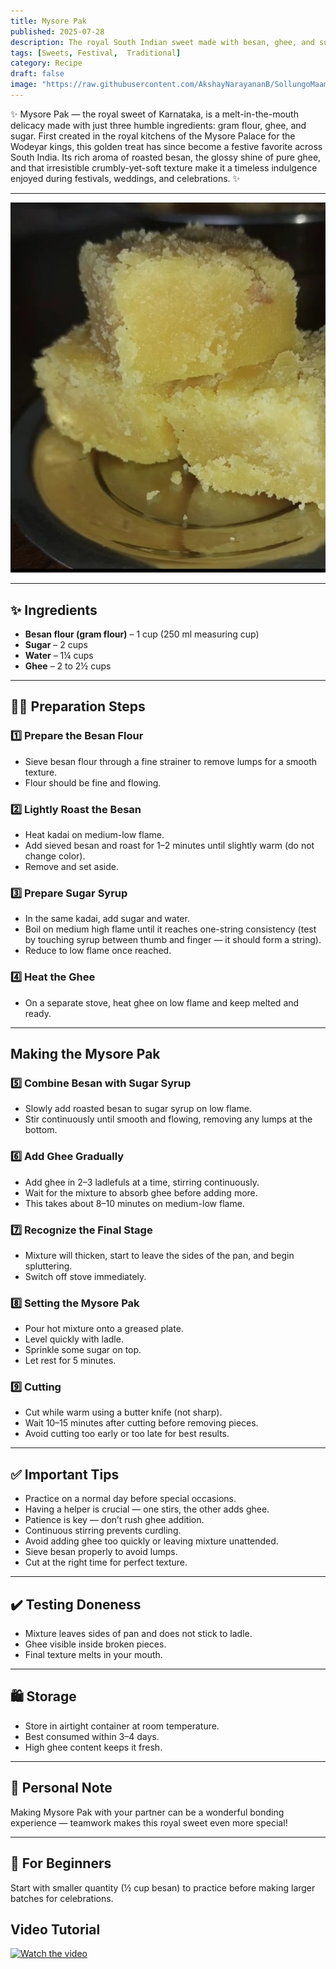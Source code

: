 ```yaml
---
title: Mysore Pak  
published: 2025-07-28  
description: The royal South Indian sweet made with besan, ghee, and sugar — famous for its melt-in-the-mouth texture and rich aroma.  
tags: [Sweets, Festival,  Traditional]  
category: Recipe  
draft: false  
image: "https://raw.githubusercontent.com/AkshayNarayananB/SollungoMaami/master/images/mysore pak.jpg"  
---
```


✨ Mysore Pak — the royal sweet of Karnataka, is a melt-in-the-mouth delicacy made with just three humble ingredients: gram flour, ghee, and sugar. First created in the royal kitchens of the Mysore Palace for the Wodeyar kings, this golden treat has since become a festive favorite across South India. Its rich aroma of roasted besan, the glossy shine of pure ghee, and that irresistible crumbly-yet-soft texture make it a timeless indulgence enjoyed during festivals, weddings, and celebrations. ✨

---

![mysore pak](https://raw.githubusercontent.com/AkshayNarayananB/SollungoMaami/master/images/mysore%20pak.jpg)

---
## ✨ Ingredients

-  **Besan flour (gram flour)** – 1 cup (250 ml measuring cup)  
-  **Sugar** – 2 cups  
-  **Water** – 1¼ cups  
-  **Ghee** – 2 to 2½ cups  

---

## 👩‍🍳 Preparation Steps

### 1️⃣ Prepare the Besan Flour
- Sieve besan flour through a fine strainer to remove lumps for a smooth texture.  
- Flour should be fine and flowing.  

### 2️⃣ Lightly Roast the Besan
- Heat kadai on medium-low flame.  
- Add sieved besan and roast for 1–2 minutes until slightly warm (do not change color).  
- Remove and set aside.  

### 3️⃣ Prepare Sugar Syrup
- In the same kadai, add sugar and water.  
- Boil on medium high flame until it reaches one-string consistency (test by touching syrup between thumb and finger — it should form a string).  
- Reduce to low flame once reached.  

### 4️⃣ Heat the Ghee
- On a separate stove, heat ghee on low flame and keep melted and ready.  

---

##  Making the Mysore Pak

### 5️⃣ Combine Besan with Sugar Syrup
- Slowly add roasted besan to sugar syrup on low flame.  
- Stir continuously until smooth and flowing, removing any lumps at the bottom.  

### 6️⃣ Add Ghee Gradually
- Add ghee in 2–3 ladlefuls at a time, stirring continuously.  
- Wait for the mixture to absorb ghee before adding more.  
- This takes about 8–10 minutes on medium-low flame.  

### 7️⃣ Recognize the Final Stage
- Mixture will thicken, start to leave the sides of the pan, and begin spluttering.  
- Switch off stove immediately.  

### 8️⃣ Setting the Mysore Pak
- Pour hot mixture onto a greased plate.  
- Level quickly with ladle.  
- Sprinkle some sugar on top.  
- Let rest for 5 minutes.  

### 9️⃣ Cutting
- Cut while warm using a butter knife (not sharp).  
- Wait 10–15 minutes after cutting before removing pieces.  
- Avoid cutting too early or too late for best results.  

---

## ✅ Important Tips

-  Practice on a normal day before special occasions.  
-  Having a helper is crucial — one stirs, the other adds ghee.  
-  Patience is key — don’t rush ghee addition.  
-  Continuous stirring prevents curdling.  
-  Avoid adding ghee too quickly or leaving mixture unattended.  
-  Sieve besan properly to avoid lumps.  
-  Cut at the right time for perfect texture.  

---

## ✔️ Testing Doneness

- Mixture leaves sides of pan and does not stick to ladle.  
- Ghee visible inside broken pieces.  
- Final texture melts in your mouth.  

---

## 🛍️ Storage

- Store in airtight container at room temperature.  
- Best consumed within 3–4 days.  
- High ghee content keeps it fresh.  

---

## 💬 Personal Note

Making Mysore Pak with your partner can be a wonderful bonding experience — teamwork makes this royal sweet even more special!  

---

## 👶 For Beginners

Start with smaller quantity (½ cup besan) to practice before making larger batches for celebrations.

## Video Tutorial

[![Watch the video](https://img.youtube.com/vi/I_yKUPhXbaQ/0.jpg)](https://youtu.be/I_yKUPhXbaQ?si=cnxGqwlK3Iy9fh7D)
